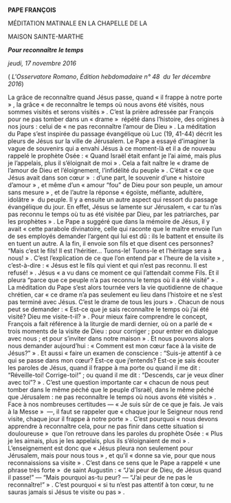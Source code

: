 **PAPE FRANÇOIS**

MÉDITATION MATINALE EN LA CHAPELLE DE LA

MAISON SAINTE-MARTHE

***Pour reconnaître le temps***

*jeudi, 17 novembre 2016*

( *L'Osservatore Romano*, *Édition hebdomadaire n° 48  du 1er décembre 2016*)

La grâce de reconnaître quand Jésus passe, quand « il frappe à notre porte » , la grâce « de reconnaître le temps où nous avons été visités, nous sommes visités et serons visités » . C’est la prière adressée par François pour ne pas tomber dans un « drame »  répété dans l’histoire, des origines à nos jours : celui de « ne pas reconnaître l’amour de Dieu » . La méditation du Pape s’est inspirée du passage évangélique où Luc (19, 41-44) décrit les pleurs de Jésus sur la ville de Jérusalem. Le Pape a essayé d’imaginer la vague de souvenirs qui a envahi Jésus à ce moment-là et il a de nouveau rappelé le prophète Osée : « Quand Israël était enfant je l’ai aimé, mais plus je l’appelais, plus il s’éloignait de moi » . Cela a fait naître le « drame de l’amour de Dieu et l’éloignement, l’infidélité du peuple » . C’était « ce que Jésus avait dans son cœur »  : d’une part, le souvenir d’une « histoire d’amour » , et même d’un « amour “fou” de Dieu pour son peuple, un amour sans mesure » , et de l’autre la réponse « égoïste, méfiante, adultère, idolâtre »  du peuple. Il y a ensuite un autre aspect qui ressort du passage évangélique du jour. En effet, Jésus se lamente sur Jérusalem, « car tu n’as pas reconnu le temps où tu as été visitée par Dieu, par les patriarches, par les prophètes » . Le Pape a suggéré que dans la mémoire de Jésus, il y avait « cette parabole divinatoire, celle qui raconte que le maître envoie l’un de ses employés demander l’argent qui lui est dû : ils le battent et ensuite ils en tuent un autre. A la fin, il envoie son fils et que disent ces personnes? “Mais c’est le fils! Il est l’héritier... Tuons-le! Tuons-le et l’héritage sera à nous! » . C’est l’explication de ce que l’on entend par « l’heure de la visite » , c’est-à-dire : « Jésus est le fils qui vient et qui n’est pas reconnu. Il est refusé! » . Jésus « a vu dans ce moment ce qui l’attendait comme Fils. Et il pleura “parce que ce peuple n’a pas reconnu le temps où il a été visité” » . La méditation du Pape s’est alors tournée vers la vie quotidienne de chaque chrétien, car « ce drame n’a pas seulement eu lieu dans l’histoire et ne s’est pas terminé avec Jésus. C’est le drame de tous les jours » . Chacun de nous peut se demander : « Est-ce que je sais reconnaître le temps où j’ai été visité? Dieu me visite-t-il? » . Pour mieux faire comprendre le concept, François a fait référence à la liturgie de mardi dernier, où on a parlé de « trois moments de la visite de Dieu : pour corriger ; pour entrer en dialogue avec nous ; et pour s’inviter dans notre maison » . Et nous pouvons alors nous demander aujourd’hui : « Comment est mon cœur face à la visite de Jésus?” » . Et aussi « faire un examen de conscience : “Suis-je attentif à ce qui se passe dans mon cœur? Est-ce que j’entends? Est-ce je sais écouter les paroles de Jésus, quand il frappe à ma porte ou quand il me dit : “Réveille-toi! Corrige-toi!” ; ou quand il me dit : “Descends, car je veux dîner avec toi”? » . C’est une question importante car « chacun de nous peut tomber dans le même péché que le peuple d’Israël, dans le même péché que Jérusalem : ne pas reconnaître le temps où nous avons été visités » . Face à nos nombreuses certitudes — « Je suis sûr de ce que je fais. Je vais à la Messe »  —, il faut se rappeler que « chaque jour le Seigneur nous rend visite, chaque jour il frappe à notre porte » . C’est pourquoi « nous devons apprendre à reconnaître cela, pour ne pas finir dans cette situation si douloureuse »  que l’on retrouve dans les paroles du prophète Osée : « Plus je les aimais, plus je les appelais, plus ils s’éloignaient de moi » . L’enseignement est donc que « Jésus pleura non seulement pour Jérusalem, mais pour nous tous » , et qu’il « donne sa vie, pour que nous reconnaissions sa visite » . C’est dans ce sens que le Pape a rappelé « une phrase très forte »  de saint Augustin : « “J’ai peur de Dieu, de Jésus quand il passe!” — “Mais pourquoi as-tu peur? — “J’ai peur de ne pas le reconnaître!” » . C’est pourquoi « si tu n’est pas attentif à ton cœur, tu ne sauras jamais si Jésus te visite ou pas » .